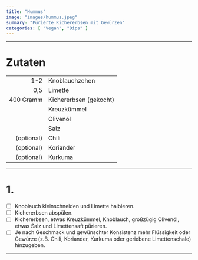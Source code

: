 ```yaml
---
title: "Hummus"
image: "images/hummus.jpeg"
summary: "Pürierte Kichererbsen mit Gewürzen"
categories: [ "Vegan", "Dips" ]
---
```


---

# Zutaten

|            |                        |
|-----------:|:-----------------------|
|        1-2 | Knoblauchzehen         |
|        0,5 | Limette                |
|  400 Gramm | Kichererbsen (gekocht) |
|            | Kreuzkümmel            |
|            | Olivenöl               |
|            | Salz                   |
| (optional) | Chili                  |
| (optional) | Koriander              |
| (optional) | Kurkuma                |

---

# 1.

- [ ] Knoblauch kleinschneiden und Limette halbieren.
- [ ] Kichererbsen abspülen.
- [ ] Kichererbsen, etwas Kreuzkümmel, Knoblauch, großzügig Olivenöl, etwas Salz und Limettensaft pürieren.
- [ ] Je nach Geschmack und gewünschter Konsistenz mehr Flüssigkeit oder Gewürze (z.B. Chili, Koriander, Kurkuma oder
  geriebene Limettenschale) hinzugeben.

---
